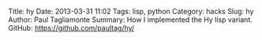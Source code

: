 Title: hy
Date: 2013-03-31 11:02
Tags: lisp, python
Category: hacks
Slug: hy
Author: Paul Tagliamonte
Summary: How I implemented the Hy lisp variant.
GitHub: https://github.com/paultag/hy/

